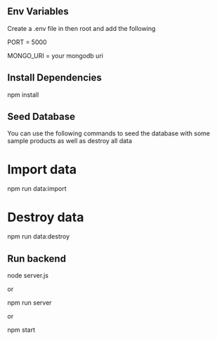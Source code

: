 ## Env Variables

Create a .env file in then root and add the following

PORT = 5000

MONGO_URI = your mongodb uri

## Install Dependencies

npm install

## Seed Database

You can use the following commands to seed the database with some sample products as well as destroy all data

# Import data

npm run data:import

# Destroy data

npm run data:destroy

## Run backend

node server.js   

or

npm run server

or

npm start
